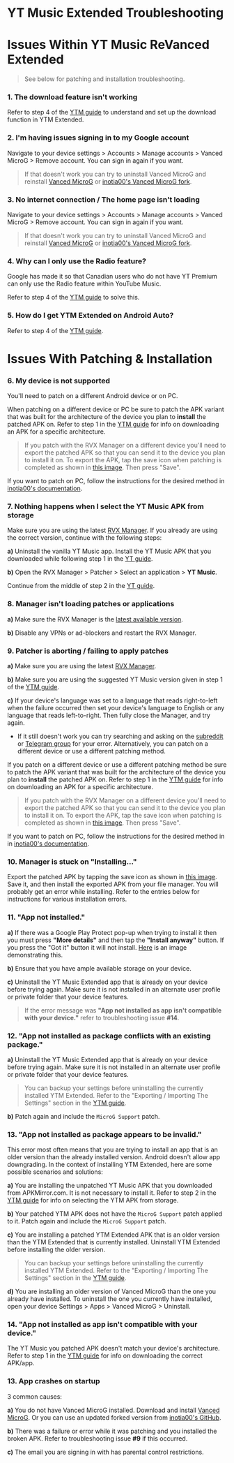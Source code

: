 # **YT Music Extended Troubleshooting**



# **Issues Within YT Music ReVanced Extended**

> See below for patching and installation troubleshooting.



### **1. The download feature isn't working**

Refer to step 4 of the [YTM guide](https://github.com/ReVanced-Extended-Community/Community-Guides/blob/main/general-guides/community-wiki/ytm-guide.md#downloader-setup) to understand and set up the download function in YTM Extended.




### **2. I'm having issues signing in to my Google account**

Navigate to your device settings > Accounts > Manage accounts > Vanced MicroG > Remove account. You can sign in again if you want.

> If that doesn't work you can try to uninstall Vanced MicroG and reinstall [Vanced MicroG](https://github.com/TeamVanced/VancedMicroG/releases/latest) or [inotia00's Vanced MicroG fork](https://github.com/inotia00/VancedMicroG/releases/latest).




### **3. No internet connection / The home page isn't loading**

Navigate to your device settings > Accounts > Manage accounts > Vanced MicroG > Remove account. You can sign in again if you want.

> If that doesn't work you can try to uninstall Vanced MicroG and reinstall [Vanced MicroG](https://github.com/TeamVanced/VancedMicroG/releases/latest) or [inotia00's Vanced MicroG fork](https://github.com/inotia00/VancedMicroG/releases/latest).




### **4. Why can I only use the Radio feature?**

Google has made it so that Canadian users who do not have YT Premium can only use the Radio feature within YouTube Music.

Refer to step 4 of the [YTM guide](https://github.com/ReVanced-Extended-Community/Community-Guides/blob/main/general-guides/community-wiki/ytm-guide.md#spoof-app-version-setup-for-canadian-users) to solve this.




### **5. How do I get YTM Extended on Android Auto?**

Refer to step 4 of the [YTM guide](https://github.com/ReVanced-Extended-Community/Community-Guides/blob/main/general-guides/community-wiki/ytm-guide.md#android-auto-setup).







# **Issues With Patching & Installation**



### **6. My device is not supported**

You'll need to patch on a different Android device or on PC.

When patching on a different device or PC be sure to patch the APK variant that was built for the architecture of the device you plan to **install** the patched APK on. Refer to step 1 in the [YTM guide](https://github.com/ReVanced-Extended-Community/Community-Guides/blob/main/general-guides/community-wiki/ytm-guide.md#1-downloading-rvx-manager-yt-music-apk--vanced-microg) for info on downloading an APK for a specific architecture.

> If you patch with the RVX Manager on a different device you'll need to export the patched APK so that you can send it to the device you plan to install it on. To export the APK, tap the save icon when patching is completed as shown in [this image](https://imgur.com/a/FKD0okE). Then press "Save".

If you want to patch on PC, follow the instructions for the desired method in [inotia00's documentation](https://github.com/inotia00/revanced-documentation#revanced-extended-documentation).




### **7. Nothing happens when I select the YT Music APK from storage**

Make sure you are using the latest [RVX Manager](https://github.com/inotia00/revanced-manager/releases/latest). If you already are using the correct version, continue with the following steps:

**a)** Uninstall the vanilla YT Music app. Install the YT Music APK that you downloaded while following step 1 in the [YT guide](https://github.com/ReVanced-Extended-Community/Community-Guides/blob/main/general-guides/community-wiki/ytm-guide.md#1-downloading-rvx-manager-yt-music-apk--vanced-microg).

**b)** Open the RVX Manager > Patcher > Select an application > **YT Music**.

Continue from the middle of step 2 in the [YT guide](https://github.com/ReVanced-Extended-Community/Community-Guides/blob/main/general-guides/community-wiki/ytm-guide.md#2-patching-the-apk).




### **8. Manager isn't loading patches or applications**

**a)** Make sure the RVX Manager is the [latest available version](https://github.com/inotia00/revanced-manager/releases/latest). 

**b)** Disable any VPNs or ad-blockers and restart the RVX Manager.




### **9. Patcher is aborting / failing to apply patches**

**a)** Make sure you are using the latest [RVX Manager](https://github.com/inotia00/revanced-manager/releases/latest).

**b)** Make sure you are using the suggested YT Music version given in step 1 of the [YTM guide](https://github.com/ReVanced-Extended-Community/Community-Guides/blob/main/general-guides/community-wiki/ytm-guide.md#1-downloading-rvx-manager-yt-music-apk--vanced-microg).

**c)** If your device's language was set to a language that reads right-to-left when the failure occurred then set your device's language to English or any language that reads left-to-right. Then fully close the Manager, and try again.

* If it still doesn't work you can try searching and asking on the [subreddit](https://www.reddit.com/r/revancedextended/) or [Telegram group](https://t.me/revanced_extended_chat) for your error. Alternatively, you can patch on a different device or use a different patching method.

If you patch on a different device or use a different patching method be sure to patch the APK variant that was built for the architecture of the device you plan to **install** the patched APK on. Refer to step 1 in the [YTM guide](https://github.com/ReVanced-Extended-Community/Community-Guides/blob/main/general-guides/community-wiki/ytm-guide.md#1-downloading-rvx-manager-yt-music-apk--vanced-microg) for info on downloading an APK for a specific architecture.

> If you patch with the RVX Manager on a different device you'll need to export the patched APK so that you can send it to the device you plan to install it on. To export the APK, tap the save icon when patching is completed as shown in [this image](https://imgur.com/a/FKD0okE). Then press "Save".

If you want to patch on PC, follow the instructions for the desired method in in [inotia00's documentation](https://github.com/inotia00/revanced-documentation#revanced-extended-documentation).




### **10. Manager is stuck on "Installing..."**

Export the patched APK by tapping the save icon as shown in [this image](https://imgur.com/a/FKD0okE). Save it, and then install the exported APK from your file manager. You will probably get an error while installing. Refer to the entries below for instructions for various installation errors.




### **11. "App not installed."**

**a)** If there was a Google Play Protect pop-up when trying to install it then you must press **"More details"** and then tap the **"Install anyway"** button. If you press the "Got it" button it will not install. [Here](https://imgur.com/a/Ck8nfhn) is an image demonstrating this.

**b)** Ensure that you have ample available storage on your device.

**c)** Uninstall the YT Music Extended app that is already on your device before trying again. Make sure it is not installed in an alternate user profile or private folder that your device features.

> If the error message was **"App not installed as app isn't compatible with your device."** refer to troubleshooting issue **#14**.




### **12. "App not installed as package conflicts with an existing package."**

**a)** Uninstall the YT Music Extended app that is already on your device before trying again. Make sure it is not installed in an alternate user profile or private folder that your device features.

> You can backup your settings before uninstalling the currently installed YTM Extended. Refer to the "Exporting / Importing The Settings" section in the [YTM guide](https://github.com/ReVanced-Extended-Community/Community-Guides/blob/main/general-guides/community-wiki/ytm-guide.md#exporting--importing-the-settings).

**b)** Patch again and include the `MicroG Support` patch.




### **13. "App not installed as package appears to be invalid."**

This error most often means that you are trying to install an app that is an older version than the already installed version. Android doesn't allow app downgrading. In the context of installing YTM Extended, here are some possible scenarios and solutions:

**a)** You are installing the unpatched YT Music APK that you downloaded from APKMirror.com. It is not necessary to install it. Refer to step 2 in the [YTM guide](https://github.com/ReVanced-Extended-Community/Community-Guides/blob/main/general-guides/community-wiki/ytm-guide.md#2-patching-the-apk) for info on selecting the YTM APK from storage.

**b)** Your patched YTM APK does not have the `MicroG Support` patch applied to it. Patch again and include the `MicroG Support` patch.

**c)** You are installing a patched YTM Extended APK that is an older version than the YTM Extended that is currently installed. Uninstall YTM Extended before installing the older version.

> You can backup your settings before uninstalling the currently installed YTM Extended. Refer to the "Exporting / Importing The Settings" section in the [YTM guide](https://github.com/ReVanced-Extended-Community/Community-Guides/blob/main/general-guides/community-wiki/ytm-guide.md#exporting--importing-the-settings).

**d)** You are installing an older version of Vanced MicroG than the one you already have installed. To uninstall the one you currently have installed, open your device Settings > Apps > Vanced MicroG > Uninstall.




### **14. "App not installed as app isn't compatible with your device."**

The YT Music you patched APK doesn't match your device's architecture. Refer to step 1 in the [YTM guide](https://github.com/ReVanced-Extended-Community/Community-Guides/blob/main/general-guides/community-wiki/ytm-guide.md#1-downloading-rvx-manager-yt-music-apk--vanced-microg) for info on downloading the correct APK/app.




### **13. App crashes on startup**

3 common causes:

**a)** You do not have Vanced MicroG installed. Download and install [Vanced MicroG](https://github.com/TeamVanced/VancedMicroG/releases/latest). Or you can use an updated forked version from [inotia00's GitHub](https://github.com/inotia00/VancedMicroG/releases/latest).

**b)** There was a failure or error while it was patching and you installed the broken APK. Refer to troubleshooting issue **#9** if this occurred.

**c)** The email you are signing in with has parental control restrictions.
